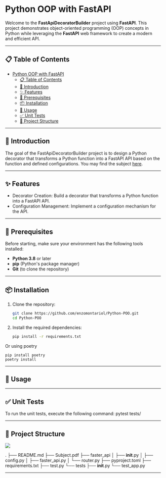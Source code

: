 # Python OOP with FastAPI

Welcome to the **FastApiDecoratorBuilder** project using **FastAPI**. This project demonstrates object-oriented programming (OOP) concepts in Python while leveraging the **FastAPI** web framework to create a modern and efficient API.

---

## 📋 Table of Contents

- [Python OOP with FastAPI](#python-oop-with-fastapi)
  - [📋 Table of Contents](#-table-of-contents)
  - [🌟 Introduction](#-introduction)
  - [✨ Features](#-features)
  - [🔧 Prerequisites](#-prerequisites)
  - [📦 Installation](#-installation)
  - [🚀 Usage](#-usage)
  - [✅ Unit Tests](#-unit-tests)
  - [📁 Project Structure](#-project-structure)
---

## 🌟 Introduction

The goal of the FastApiDecoratorBuilder project is to design a Python decorator that transforms a Python function into a FastAPI API based on the function and defined configurations.
You may find the subject [here](docs/Subject.pdf).

---

## ✨ Features

- Decorator Creation: Build a decorator that transforms a Python function into a FastAPI API.
- Configuration Management: Implement a configuration mechanism for the API.

---

## 🔧 Prerequisites

Before starting, make sure your environment has the following tools installed:

- **Python 3.8** or later
- **pip** (Python's package manager)
- **Git** (to clone the repository)

---

## 📦 Installation

1. Clone the repository:
   ```bash
   git clone https://github.com/enzomontariol/Python-POO.git
   cd Python-POO

2. Install the required dependencies:
    ```bash
    pip install -r requirements.txt
Or using poetry

    pip install poetry
    poetry install

---

## 🚀 Usage


---

## ✅ Unit Tests

To run the unit tests, execute the following command:
pytest tests/


---

## 📁 Project Structure

![](docs/file_tree.drawio.svg)

.
├── README.md
├── Subject.pdf
├── faster_api
│   ├── __init__.py
│   ├── config.py
│   ├── faster_api.py
│   └── router.py
├── pyproject.toml
├── requirements.txt
├── test.py
└── tests
    ├── __init__.py
    └── test_app.py

---






